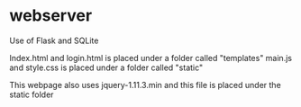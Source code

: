 # webserver
Use of Flask and SQLite 

Index.html and login.html is placed under a folder called "templates"
main.js and style.css is placed under a folder called "static"

This webpage also uses jquery-1.11.3.min and this file is placed under the static folder
